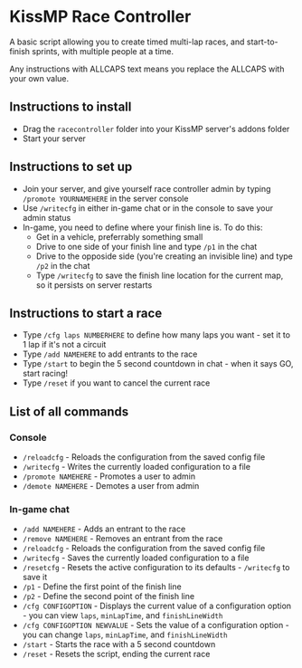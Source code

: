 # KissMP Race Controller
A basic script allowing you to create timed multi-lap races, and start-to-finish sprints, with multiple people at a time.

Any instructions with ALLCAPS text means you replace the ALLCAPS with your own value.

## Instructions to install
- Drag the `racecontroller` folder into your KissMP server's addons folder
- Start your server

## Instructions to set up
- Join your server, and give yourself race controller admin by typing `/promote YOURNAMEHERE` in the server console
- Use `/writecfg` in either in-game chat or in the console to save your admin status
- In-game, you need to define where your finish line is. To do this:
  - Get in a vehicle, preferrably something small
  - Drive to one side of your finish line and type `/p1` in the chat
  - Drive to the opposide side (you're creating an invisible line) and type `/p2` in the chat
  - Type `/writecfg` to save the finish line location for the current map, so it persists on server restarts

## Instructions to start a race
- Type `/cfg laps NUMBERHERE` to define how many laps you want - set it to 1 lap if it's not a circuit
- Type `/add NAMEHERE` to add entrants to the race
- Type `/start` to begin the 5 second countdown in chat - when it says GO, start racing!
- Type `/reset` if you want to cancel the current race

## List of all commands
### Console
- `/reloadcfg` - Reloads the configuration from the saved config file
- `/writecfg` - Writes the currently loaded configuration to a file
- `/promote NAMEHERE` - Promotes a user to admin
- `/demote NAMEHERE` - Demotes a user from admin

### In-game chat
- `/add NAMEHERE` - Adds an entrant to the race
- `/remove NAMEHERE` - Removes an entrant from the race
- `/reloadcfg` - Reloads the configuration from the saved config file
- `/writecfg` - Saves the currently loaded configuration to a file
- `/resetcfg` - Resets the active configuration to its defaults - `/writecfg` to save it
- `/p1` - Define the first point of the finish line
- `/p2` - Define the second point of the finish line
- `/cfg CONFIGOPTION` - Displays the current value of a configuration option - you can view `laps`, `minLapTime`, and `finishLineWidth`
- `/cfg CONFIGOPTION NEWVALUE` - Sets the value of a configuration option - you can change `laps`, `minLapTime`, and `finishLineWidth`
- `/start` - Starts the race with a 5 second countdown
- `/reset` - Resets the script, ending the current race
